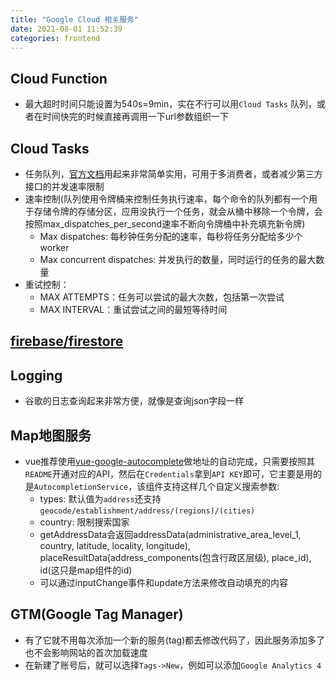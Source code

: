 ```yaml
---
title: "Google Cloud 相关服务"
date: 2021-08-01 11:52:39
categories: frontend
---
```


## Cloud Function

- 最大超时时间只能设置为540s=9min，实在不行可以用`Cloud Tasks` 队列，或者在时间快完的时候直接再调用一下url参数组织一下

## Cloud Tasks

- 任务队列，[官方文档](https://cloud.google.com/tasks/docs/creating-http-target-tasks?hl=zh-cn)用起来非常简单实用，可用于多消费者，或者减少第三方接口的并发速率限制
- 速率控制(队列使用令牌桶来控制任务执行速率，每个命令的队列都有一个用于存储令牌的存储分区，应用没执行一个任务，就会从桶中移除一个令牌，会按照max_dispatches_per_second速率不断向令牌桶中补充填充新令牌)
  - Max dispatches: 每秒钟任务分配的速率，每秒将任务分配给多少个worker
  - Max concurrent dispatches: 并发执行的数量，同时运行的任务的最大数量
- 重试控制：
  - MAX ATTEMPTS：任务可以尝试的最大次数，包括第一次尝试
  - MAX INTERVAL：重试尝试之间的最短等待时间

## [firebase/firestore](https://haofly.net/firebase)

## Logging

- 谷歌的日志查询起来非常方便，就像是查询json字段一样

## Map地图服务

- vue推荐使用[vue-google-autocomplete](https://github.com/olefirenko/vue-google-autocomplete)做地址的自动完成，只需要按照其`README`开通对应的API，然后在`Credentials`拿到`API KEY`即可，它主要是用的是`AutocompletionService`，该组件支持这样几个自定义搜索参数:
  - types: 默认值为`address`还支持`geocode/establishment/address/(regions)/(cities)`
  - country: 限制搜索国家
  - getAddressData会返回addressData(administrative_area_level_1, country, latitude, locality, longitude), placeResultData(address_components(包含行政区层级), place_id), id(这只是map组件的id)
  - 可以通过inputChange事件和update方法来修改自动填充的内容

## GTM(Google Tag Manager)

- 有了它就不用每次添加一个新的服务(tag)都去修改代码了，因此服务添加多了也不会影响网站的首次加载速度
- 在新建了账号后，就可以选择`Tags->New`，例如可以添加`Google Analytics 4`

